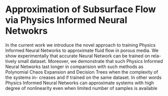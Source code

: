 # Approximation of Subsurface Flow via Physics Informed Neural Netwokrs
In the current work we introduce the novel approach to training Physics
Informed Neural Networks to approximate fluid flow in porous media. We
show experimentally that accurate Neural Network can be trained on rela-
tively small dataset. Moreover, we demonstrate that such Physics Informed
Neural Networks last longer in comparision with such methods as Polynomial
Chaos Expansion and Decision Trees when the complexity of the systems in-
creases and if trained on the same dataset. In other words Physics Informed
Neural Networks can approximate systems with high degree of nonlinearity
even when limited number of samples is available

